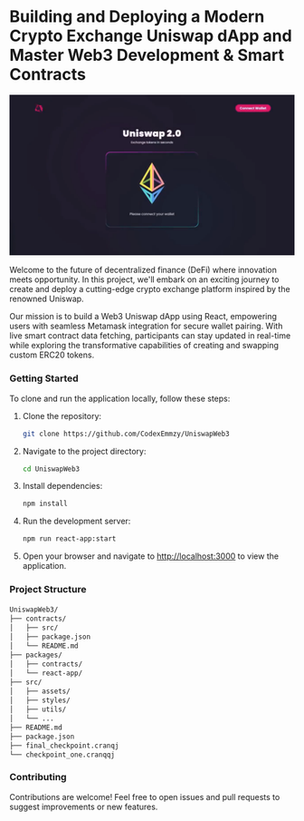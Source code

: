 # Building and Deploying a Modern Crypto Exchange Uniswap dApp and Master Web3 Development & Smart Contracts

![Uniswap Application Screenshot](appImage.png)


Welcome to the future of decentralized finance (DeFi) where innovation meets opportunity. In this project, we'll embark on an exciting journey to create and deploy a cutting-edge crypto exchange platform inspired by the renowned Uniswap.

Our mission is to build a Web3 Uniswap dApp using React, empowering users with seamless Metamask integration for secure wallet pairing. With live smart contract data fetching, participants can stay updated in real-time while exploring the transformative capabilities of creating and swapping custom ERC20 tokens.

### Getting Started
To clone and run the application locally, follow these steps:

1. Clone the repository:
   ```bash
   git clone https://github.com/CodexEmmzy/UniswapWeb3
   ```

2. Navigate to the project directory:
   ```bash
   cd UniswapWeb3
   ```

3. Install dependencies:
   ```bash
   npm install
   ```

4. Run the development server:
   ```bash
   npm run react-app:start
   ```

5. Open your browser and navigate to [http://localhost:3000](http://localhost:3000) to view the application.

### Project Structure
```
UniswapWeb3/
├── contracts/
│   ├── src/
│   ├── package.json
│   └── README.md
├── packages/
│   ├── contracts/
│   └── react-app/
├── src/
│   ├── assets/
│   ├── styles/
│   ├── utils/
│   └── ...
├── README.md
├── package.json
├── final_checkpoint.cranqj
└── checkpoint_one.cranqqj
```

### Contributing
Contributions are welcome! Feel free to open issues and pull requests to suggest improvements or new features.
